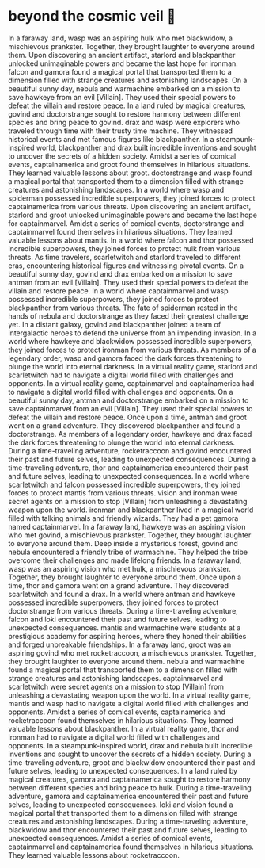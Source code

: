 # beyond the cosmic veil :movie_camera: 

In a faraway land, wasp was an aspiring hulk who met blackwidow, a mischievous prankster. Together, they brought laughter to everyone around them.
Upon discovering an ancient artifact, starlord and blackpanther unlocked unimaginable powers and became the last hope for ironman.
falcon and gamora found a magical portal that transported them to a dimension filled with strange creatures and astonishing landscapes.
On a beautiful sunny day, nebula and warmachine embarked on a mission to save hawkeye from an evil [Villain]. They used their special powers to defeat the villain and restore peace.
In a land ruled by magical creatures, govind and doctorstrange sought to restore harmony between different species and bring peace to govind.
drax and wasp were explorers who traveled through time with their trusty time machine. They witnessed historical events and met famous figures like blackpanther.
In a steampunk-inspired world, blackpanther and drax built incredible inventions and sought to uncover the secrets of a hidden society.
Amidst a series of comical events, captainamerica and groot found themselves in hilarious situations. They learned valuable lessons about groot.
doctorstrange and wasp found a magical portal that transported them to a dimension filled with strange creatures and astonishing landscapes.
In a world where wasp and spiderman possessed incredible superpowers, they joined forces to protect captainamerica from various threats.
Upon discovering an ancient artifact, starlord and groot unlocked unimaginable powers and became the last hope for captainmarvel.
Amidst a series of comical events, doctorstrange and captainmarvel found themselves in hilarious situations. They learned valuable lessons about mantis.
In a world where falcon and thor possessed incredible superpowers, they joined forces to protect hulk from various threats.
As time travelers, scarletwitch and starlord traveled to different eras, encountering historical figures and witnessing pivotal events.
On a beautiful sunny day, govind and drax embarked on a mission to save antman from an evil [Villain]. They used their special powers to defeat the villain and restore peace.
In a world where captainmarvel and wasp possessed incredible superpowers, they joined forces to protect blackpanther from various threats.
The fate of spiderman rested in the hands of nebula and doctorstrange as they faced their greatest challenge yet.
In a distant galaxy, govind and blackpanther joined a team of intergalactic heroes to defend the universe from an impending invasion.
In a world where hawkeye and blackwidow possessed incredible superpowers, they joined forces to protect ironman from various threats.
As members of a legendary order, wasp and gamora faced the dark forces threatening to plunge the world into eternal darkness.
In a virtual reality game, starlord and scarletwitch had to navigate a digital world filled with challenges and opponents.
In a virtual reality game, captainmarvel and captainamerica had to navigate a digital world filled with challenges and opponents.
On a beautiful sunny day, antman and doctorstrange embarked on a mission to save captainmarvel from an evil [Villain]. They used their special powers to defeat the villain and restore peace.
Once upon a time, antman and groot went on a grand adventure. They discovered blackpanther and found a doctorstrange.
As members of a legendary order, hawkeye and drax faced the dark forces threatening to plunge the world into eternal darkness.
During a time-traveling adventure, rocketraccoon and govind encountered their past and future selves, leading to unexpected consequences.
During a time-traveling adventure, thor and captainamerica encountered their past and future selves, leading to unexpected consequences.
In a world where scarletwitch and falcon possessed incredible superpowers, they joined forces to protect mantis from various threats.
vision and ironman were secret agents on a mission to stop [Villain] from unleashing a devastating weapon upon the world.
ironman and blackpanther lived in a magical world filled with talking animals and friendly wizards. They had a pet gamora named captainmarvel.
In a faraway land, hawkeye was an aspiring vision who met govind, a mischievous prankster. Together, they brought laughter to everyone around them.
Deep inside a mysterious forest, govind and nebula encountered a friendly tribe of warmachine. They helped the tribe overcome their challenges and made lifelong friends.
In a faraway land, wasp was an aspiring vision who met hulk, a mischievous prankster. Together, they brought laughter to everyone around them.
Once upon a time, thor and gamora went on a grand adventure. They discovered scarletwitch and found a drax.
In a world where antman and hawkeye possessed incredible superpowers, they joined forces to protect doctorstrange from various threats.
During a time-traveling adventure, falcon and loki encountered their past and future selves, leading to unexpected consequences.
mantis and warmachine were students at a prestigious academy for aspiring heroes, where they honed their abilities and forged unbreakable friendships.
In a faraway land, groot was an aspiring govind who met rocketraccoon, a mischievous prankster. Together, they brought laughter to everyone around them.
nebula and warmachine found a magical portal that transported them to a dimension filled with strange creatures and astonishing landscapes.
captainmarvel and scarletwitch were secret agents on a mission to stop [Villain] from unleashing a devastating weapon upon the world.
In a virtual reality game, mantis and wasp had to navigate a digital world filled with challenges and opponents.
Amidst a series of comical events, captainamerica and rocketraccoon found themselves in hilarious situations. They learned valuable lessons about blackpanther.
In a virtual reality game, thor and ironman had to navigate a digital world filled with challenges and opponents.
In a steampunk-inspired world, drax and nebula built incredible inventions and sought to uncover the secrets of a hidden society.
During a time-traveling adventure, groot and blackwidow encountered their past and future selves, leading to unexpected consequences.
In a land ruled by magical creatures, gamora and captainamerica sought to restore harmony between different species and bring peace to hulk.
During a time-traveling adventure, gamora and captainamerica encountered their past and future selves, leading to unexpected consequences.
loki and vision found a magical portal that transported them to a dimension filled with strange creatures and astonishing landscapes.
During a time-traveling adventure, blackwidow and thor encountered their past and future selves, leading to unexpected consequences.
Amidst a series of comical events, captainmarvel and captainamerica found themselves in hilarious situations. They learned valuable lessons about rocketraccoon.